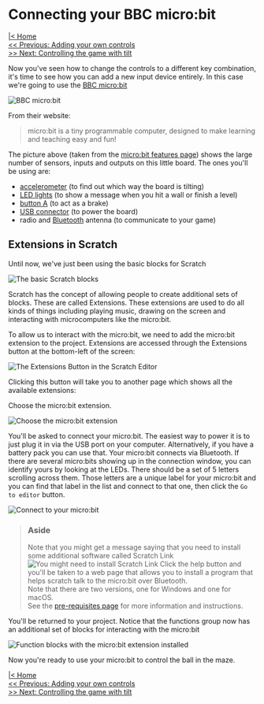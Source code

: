 # Connecting your BBC micro:bit

[|< Home](../README.md)  
[<< Previous: Adding your own controls](./maze2.md)  
[>> Next: Controlling the game with tilt](./maze4.md)

Now you've seen how to change the controls to a different key combination, it's time to see how you can add a new input device entirely. In this case we're going to use the [BBC micro:bit](https://www.microbit.org/)

![BBC micro:bit](./images/microbit-hardware-access.jpg)

From their website:

> micro:bit is a tiny programmable computer, designed to make learning and teaching easy and fun!

The picture above (taken from the [micro:bit features page](https://www.microbit.org/guide/features/)) shows the large number of sensors, inputs and outputs on this little board. The ones you'll be using are:

* [accelerometer](https://www.microbit.org/guide/features/#accel) (to find out which way the board is tilting)
* [LED lights](https://www.microbit.org/guide/features/#leds) (to show a message when you hit a wall or finish a level)
* [button A](https://www.microbit.org/guide/features/#buttons) (to act as a brake)
* [USB connector](https://www.microbit.org/guide/features/#usb) (to power the board)
* radio and [Bluetooth](https://www.microbit.org/guide/features/#bluetooth) antenna (to communicate to your game)

## Extensions in Scratch

Until now, we've just been using the basic blocks for Scratch

![The basic Scratch blocks](./images/basic-blocks.png)

Scratch has the concept of allowing people to create additional sets of blocks. These are called Extensions. These extensions are used to do all kinds of things including playing music, drawing on the screen and interacting with microcomputers like the micro:bit.

To allow us to interact with the micro:bit, we need to add the micro:bit extension to the project. Extensions are accessed through the Extensions button at the bottom-left of the screen:

![The Extensions Button in the Scratch Editor](./images/extensions1.png)

Clicking this button will take you to another page which shows all the available extensions:

Choose the micro:bit extension.

![Choose the micro:bit extension](./images/extensions2.png)

You'll be asked to connect your micro:bit. The easiest way to power it is to just plug it in via the USB port on your computer. Alternatively, if you have a battery pack you can use that. Your micro:bit connects via Bluetooth. If there are several micro:bits showing up in the connection window, you can identify yours by looking at the LEDs. There should be a set of 5 letters scrolling across them. Those letters are a unique label for your micro:bit and you can find that label in the list and connect to that one, then click the `Go to editor` button.

![Connect to your micro:bit](./images/extensions5.png)

>### Aside
>
>Note that you might get a message saying that you need to install some additional software called Scratch Link  
![You might need to install Scratch Link](./images/extensions4.png)
>Click the help button and you'll be taken to a web page that allows you to install a program that helps scratch talk to the micro:bit over Bluetooth.  
>Note that there are two versions, one for Windows and one for macOS.  
>See the [pre-requisites page](../pre-requisites.md) for more information and instructions.

You'll be returned to your project. Notice that the functions group now has an additional set of blocks for interacting with the micro:bit

![Function blocks with the micro:bit extension installed](./images/extensions3.png)

Now you're ready to use your micro:bit to control the ball in the maze.

[|< Home](../README.md)  
[<< Previous: Adding your own controls](./maze2.md)  
[>> Next: Controlling the game with tilt](./maze4.md)
